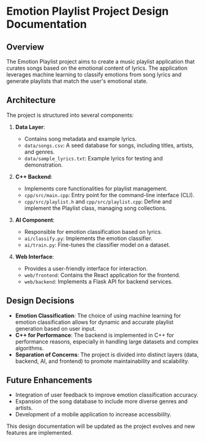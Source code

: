 # Emotion Playlist Project Design Documentation

## Overview
The Emotion Playlist project aims to create a music playlist application that curates songs based on the emotional content of lyrics. The application leverages machine learning to classify emotions from song lyrics and generate playlists that match the user's emotional state.

## Architecture
The project is structured into several components:

1. **Data Layer**: 
   - Contains song metadata and example lyrics.
   - `data/songs.csv`: A seed database for songs, including titles, artists, and genres.
   - `data/sample_lyrics.txt`: Example lyrics for testing and demonstration.

2. **C++ Backend**:
   - Implements core functionalities for playlist management.
   - `cpp/src/main.cpp`: Entry point for the command-line interface (CLI).
   - `cpp/src/playlist.h` and `cpp/src/playlist.cpp`: Define and implement the Playlist class, managing song collections.

3. **AI Component**:
   - Responsible for emotion classification based on lyrics.
   - `ai/classify.py`: Implements the emotion classifier.
   - `ai/train.py`: Fine-tunes the classifier model on a dataset.

4. **Web Interface**:
   - Provides a user-friendly interface for interaction.
   - `web/frontend`: Contains the React application for the frontend.
   - `web/backend`: Implements a Flask API for backend services.

## Design Decisions
- **Emotion Classification**: The choice of using machine learning for emotion classification allows for dynamic and accurate playlist generation based on user input.
- **C++ for Performance**: The backend is implemented in C++ for performance reasons, especially in handling large datasets and complex algorithms.
- **Separation of Concerns**: The project is divided into distinct layers (data, backend, AI, and frontend) to promote maintainability and scalability.

## Future Enhancements
- Integration of user feedback to improve emotion classification accuracy.
- Expansion of the song database to include more diverse genres and artists.
- Development of a mobile application to increase accessibility.

This design documentation will be updated as the project evolves and new features are implemented.